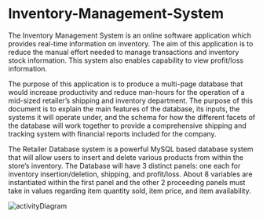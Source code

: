 # Inventory-Management-System
<p>The Inventory Management System is an online software application which provides real-time information on inventory. The aim of this application is to reduce the manual effort needed to manage transactions and inventory stock information. This system also enables capability to view profit/loss information.</p>
<p>The purpose of this application is to produce a multi-page database that would increase productivity and reduce man-hours for the operation of a mid-sized retailer’s shipping and inventory department. The purpose of this document is to explain the main features of the database, its inputs, the systems it will operate under, and the schema for how the different facets of the database will work together to provide a comprehensive shipping and tracking system with financial reports included for the company.</p>
<p>The Retailer Database system is a powerful MySQL based database system that will allow users to insert and delete various products from within the store’s inventory.
The Database will have 3 distinct panels: one each for inventory insertion/deletion, shipping, and profit/loss. About 8 variables are instantiated within the first panel and the other 2 proceeding panels must take in values regarding item quantity sold, item price, and item availability.</p>



![activityDiagram](https://user-images.githubusercontent.com/40185448/90270403-fe904e80-de0e-11ea-94eb-6ccb8e2c7372.JPG)
